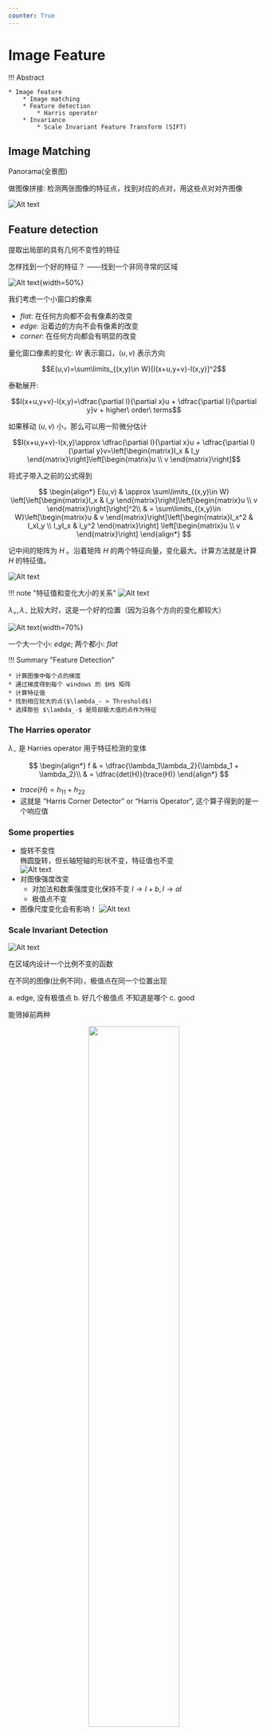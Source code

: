 ```yaml
---
counter: True  
---
```


# Image Feature

!!! Abstract

    * Image feature  
        * Image matching  
        * Feature detection  
            * Harris operator  
        * Invariance  
            * Scale Invariant Feature Transform (SIFT)  

## Image Matching

Panorama(全景图)

做图像拼接: 检测两张图像的特征点，找到对应的点对，用这些点对对齐图像

![Alt text](images/image-218.png)

## Feature detection  

提取出局部的具有几何不变性的特征

怎样找到一个好的特征？  ——找到一个非同寻常的区域

![Alt text](images/image-219.png){width=50%}

我们考虑一个小窗口的像素  

* *flat*: 在任何方向都不会有像素的改变
* *edge*: 沿着边的方向不会有像素的改变
* *corner*: 在任何方向都会有明显的改变  

量化窗口像素的变化: $W$ 表示窗口，$(u,v)$ 表示方向

$$E(u,v)=\sum\limits_{(x,y)\in W}[I(x+u,y+v)-I(x,y)]^2$$  

泰勒展开:

$$I(x+u,y+v)-I(x,y)=\dfrac{\partial I}{\partial x}u + \dfrac{\partial I}{\partial y}v + higher\ order\ terms$$

如果移动 $(u,v)$ 小，那么可以用一阶微分估计 

$$I(x+u,y+v)-I(x,y)\approx \dfrac{\partial I}{\partial x}u + \dfrac{\partial I}{\partial y}v=\left[\begin{matrix}I_x & I_y \end{matrix}\right]\left[\begin{matrix}u \\ v \end{matrix}\right]$$

将式子带入之前的公式得到  

$$
\begin{align*}
E(u,v) & \approx \sum\limits_{(x,y)\in W} \left[\left[\begin{matrix}I_x & I_y \end{matrix}\right]\left[\begin{matrix}u \\ v \end{matrix}\right]\right]^2\\
& = \sum\limits_{(x,y)\in W}\left[\begin{matrix}u & v \end{matrix}\right]\left[\begin{matrix}I_x^2 & I_xI_y \\ I_yI_x & I_y^2 \end{matrix}\right] \left[\begin{matrix}u \\ v \end{matrix}\right]
\end{align*}
$$

记中间的矩阵为 $H$ 。沿着矩阵 $H$ 的两个特征向量，变化最大。计算方法就是计算 $H$ 的特征值。

![Alt text](images/image-221.png)

!!! note "特征值和变化大小的关系"
    ![Alt text](images/image-222.png)

$\lambda_{+}, \lambda_{-}$ 比较大时，这是一个好的位置（因为沿各个方向的变化都较大）  

![Alt text](images/image-220.png){width=70%}

一个大一个小: $edge$; 两个都小: $flat$

!!! Summary "Feature Detection"

    * 计算图像中每个点的梯度
    * 通过梯度得到每个 windows 的 $H$ 矩阵
    * 计算特征值
    * 找到相应较大的点($\lambda_- > Threshold$)  
    * 选择那些 $\lambda_-$ 是局部极大值的点作为特征

### The Harries operator  

$\lambda_-$ 是 Harries operator 用于特征检测的变体

$$
\begin{align*}
f & = \dfrac{\lambda_1\lambda_2}{\lambda_1 + \lambda_2}\\
& = \dfrac{det(H)}{trace(H)}
\end{align*}
$$  

* $trace(H)=h_{11}+h_{22}$
* 这就是 “Harris Corner Detector” or “Harris Operator”, 这个算子得到的是一个响应值  

### Some properties

* 旋转不变性  
    椭圆旋转，但长轴短轴的形状不变，特征值也不变  
    ![Alt text](images/image-223.png)
* 对图像强度改变
    * 对加法和数乘强度变化保持不变 $I\rightarrow I+b,I\rightarrow aI$  
    * 极值点不变
* 图像尺度变化会有影响！
    ![Alt text](images/image-224.png)

### Scale Invariant Detection

![Alt text](images/image-225.png)

在区域内设计一个比例不变的函数  

在不同的图像(比例不同)，极值点在同一个位置出现

a. edge, 没有极值点
b. 好几个极值点 不知道是哪个
c. good

能筛掉前两种

<div align=center> <img src="http://cdn.hobbitqia.cc/202212140010891.png" width = 60%/></div>  

二者思路相同, kernal 略有差异  

$f=Kernal * Image$  

**kernals**:

* $L=\sigma^2(G_{xx}(x,y\sigma)+G_{yy}(x,y,\sigma))$
* $DoG=G(x,y,k\sigma)-G(x,y,\sigma)$ 其中 $G(x,y,\sigma)=\dfrac{1}{\sqrt{2\pi}}e^{-\frac{x^2+y^2}{2\sigma^2}}$

<div align=center> <img src="http://cdn.hobbitqia.cc/202212140017073.png" width = 40%/></div>  

#### Harris-Laplacian

不同维度计算方法不一样  

* 初始化：多尺度的 Harris corner detection(改变清晰度后，单独找角点)  
只有在任何尺度上都是角点的点，才能被保留  
* 基于拉普拉斯算子，进行尺度选择。对一个位置，哪一个尺度上拉普拉斯值最大，将这个位置和尺度作为角点。（唯一性，在这个尺度上是极大值，那么在另一个尺度上也是极大值，只是极大值的数值可能不同）？？？  

Laplacian-of-Gaussian = "blob" detector $\nabla^2 g=\dfrac{\partial^2 g}{\partial x^2}+\dfrac{\partial^2 g}{\partial y^2}$  

在图像中给定的一个点，我们定义拉普拉斯响应值达到峰值的尺度为**特征尺度(characteristic scale)**

<div align=center> <img src="http://cdn.hobbitqia.cc/202212161925430.png" width = 40%/></div>  

#### SIFT

<div align=center> <img src="http://cdn.hobbitqia.cc/202212161927455.png" width = 40%/></div>

三个方向都是 DOG.  

<div align=center> <img src="http://cdn.hobbitqia.cc/202212161928750.png" width = 40%/></div>

对于画 × 的需要比较26个邻居才能得出其是否是极值，计算速度相对较慢。

得到角点后，我们可以提取角点的特征，如方向性  

* 梯度和角度  
其中 $m(x,y)$ 是点的幅值，即 x 方向的差分和 y 方向的差分的平方和  
$\theta(x,y)$ 是通过 y 方向的梯度和比上 x 方向的梯度的反正切计算  
    <div align=center> <img src="http://cdn.hobbitqia.cc/202212161930783.png" width = 50%/></div>

* 方向选择
    <div align=center> <img src="http://cdn.hobbitqia.cc/202212161933690.png" width = 40%/></div>

    可以用投票的方式定义邻域的朝向

### SIFT Descriptor

Invariance:
假设这里有两幅图像 $I_1, I_2$, 其中 $I_2$ 是 $I_1$ 经过某种变换后的版本（仿射变换，亮度等）  
在变换中不变的特征称为**变换不变性**  

SIFT 特征：旋转不变性  
根据其主要梯度方向(dominant gradient orientation)旋转 patch, 这样可以使他处于规范方向  

**Scale Invariant Feature Transform**  
基本思想

* 在检测到的特征角点周围选取 $16\times16$ 的方形窗口
* 计算每个像素的边的朝向(梯度的角度- 90°)
* 剔除弱边缘(小于阈值梯度幅度)
* 创建剩下边的方向的直方图

<div align=center> <img src="http://cdn.hobbitqia.cc/202212162013160.png" width = 40%/></div>

<div align=center> <img src="http://cdn.hobbitqia.cc/202212162013746.png" width = 20%/></div>

完整版：

* 将 $16\times16$ 的窗口 划分为 $4\times4$ 的网格  
* 对每个网格计算其方向直方图  
* 16 cells * 8 orientations = 128 dimensional descriptor(128 维向量)

!!! Summary "SIFT Feature"
    *Descriptor 128-D
        *
        *可以通过去掉光照变化带来的影响
    * 位置 $(x,y)$
    *尺度，控制特征提取的覆盖范围
    * 方向，实现旋转不变的 descriptor

SIFT 特征可以对图像进行分类  
Bag of visual words
提取SIFT特征，将特征做一个聚类(kmeans)，将每个聚类中心称为 visual word 视觉单词

!!! Summary "Conclusion of SIFT"
    *优点
        * 期望在比例、旋转、光照等变化中的不变性。
        *局部 patch 具有很强的区分性和表征能力。
        * 在刚性对象表示上非常有效。
    *缺点
        * 提取耗时  
        对于大小为400 *400的图像，平均需要1秒。
        * 对非刚性物体性能较差。  
        如人脸、动物等。
        * 在严重的仿射失真下可能无法工作。  
        局部补丁是一个圆，而不是一个椭圆调整到仿射失真。

## SURF detectors and descriptors

* 角点检测 repeatable
* 特征提取：描述能力具有 dinstinctive robust

都需要 fast

SURF algorithm

* **Interest point detector:**
    * 计算积分图像  
    坐标 $(x,y)$ 的像素值是 前缀和 $s(x,y)$(左上方长方形的像素值求和).
    * 应用二阶导数(近似，求差分的差分，可以用积分图近似)滤波器对图像滤波操作
    * 非极大抑制(在 $(x,y,\sigma)$ 空间中寻找局部极大值，其他的丢掉)
    * 二次插值法

* **Interest point descriptor:**
    * 把窗口分为 $t\times 4$(16 个子窗口)  
    * 计算 Haar 小波特征（离散情况下的近似）
    * 在每个子窗口内，计算 $v_{subregion}=\left[\sum dx,\sum dy,\sum |dx|,\sum|dy|\right]$  
    * 这得到 64 个特征

### Integral Image

Integral Image(a.k.a. Summed area table) 是

<div align=center> <img src="http://cdn.hobbitqia.cc/202212251944951.png" width = 30%/></div>

* $S(x,y)=\sum\sum I(x,y)$
* $V(l,t,r,b)=S(l,t)+S(r,b)-S(l,b)-S(r,t)$ 得到矩形内的像素值的和

<div align=center> <img src="http://cdn.hobbitqia.cc/202212251950536.png" width = 55%/></div>

积分图让我们很方便的对尺度进行上采样

### Interpolation

不同尺度之间可以用插值来计算中间的尺度。

<div align=center> <img src="http://cdn.hobbitqia.cc/202212251956479.png" width = 65%/></div>

!!! Info "Why SURF is better than SIFT"
    *维度低, 只用 64 维特征  
    * 在均匀、渐变、只有一条边的图像上 SIFT 无法分辨，但 SURF 可以  
    * 带噪声会使 SIFT 特征凌乱，对 SURF 几乎没有影响

## RANSAC

RANSAC 解决图像拼接的离群点  

**RANSAC RANdom SAmple Consensus**

排除离群点，只关注并使用 inliers.  

思想：如果离群点被选中计算当前的匹配，那么回归出来的线肯定不足以支撑剩下点的匹配，和真正 inlier 得到的线有很大的差异。

RANSAC Loop

* 随机选择种子点作为转换估计的基础
* 计算种子点之间的变换  
* 找到这次变换的 inliers
* 如果 inliners 的数目足够多，那么重新计算所有 inliners 上的最小二乘法估计
* 回归之后再计算 inliners 如此往复，继续调整。如果没有调整那我们可以停止循环。最终使得回归出的线达到最多的 inliners.

需要多少次取样？假设 $w$ 是 inliners 的一部分, $n$ 个需要用来定义前提的点，进行了 $k$ 次取样。  

* $n$ 个点都是正确的 $w^n$
* $k$ 次采样都失败了 $(1-w^n)^k$
* 选择 k 达到足够高使得失败的概率低于阈值  

RANSAC 之后将数据划分为 outiler 和 inliner.

* 优点
    * 对于模型拟合问题是一种通用的方法
    * 容易实现，容易计算失败率
* 缺点
    * 只能解决适度 outliers 时的情况，否则开销比较高
    * 很多实际问题中的 outliers 的比率较高（但有时挑选策略可以有帮助，而非随机选取）

## Image Blending - Pyramid Creation  

<div align=center> <img src="http://cdn.hobbitqia.cc/202212252145478.png" width = 75%/></div>

!!! Info "Image Stitching"
    *Detect key points 检测特征点
    * Build the SIFT descriptors 提取 SIFT 特征
    *Match SIFT descriptors SIFT 特征匹配（求欧氏距离）
    * Fitting the transformation 计算变换
    *RANSAC 筛除外点
    * Image Blending 图像融合，解决跳变
